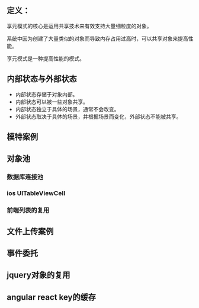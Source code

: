 ## 定义：
享元模式的核心是运用共享技术来有效支持大量细粒度的对象。

系统中因为创建了大量类似的对象而导致内存占用过高时，可以共享对象来提高性能。

享元模式是一种提高性能的模式。


## 内部状态与外部状态
- 内部状态存储于对象内部。 
- 内部状态可以被一些对象共享。  
- 内部状态独立于具体的场景，通常不会改变。 
- 外部状态取决于具体的场景，并根据场景而变化，外部状态不能被共享。


## 模特案例

## 对象池

### 数据库连接池

### ios UITableViewCell

### 前端列表的复用


## 文件上传案例

## 事件委托

## jquery对象的复用

## angular react key的缓存






